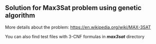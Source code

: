 ## Solution for Max3Sat problem using genetic algorithm

More details about the problem: https://en.wikipedia.org/wiki/MAX-3SAT

You can also find test files with 3-CNF formulas in ***max3sat*** directory